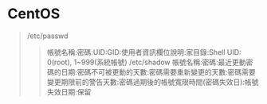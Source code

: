 # CentOS

>/etc/passwd 
>>帳號名稱:密碼:UID:GID:使用者資訊欄位說明:家目錄:Shell
>>UID: 0(root), 1~999(系統帳號)
>/etc/shadow
>>帳號名稱:密碼:最近更動密碼的日期:密碼不可被更動的天數:密碼需要重新變更的天數:密碼需要變更期限前的警告天數:密碼過期後的帳號寬限時間(密碼失效日):帳號失效日期:保留
